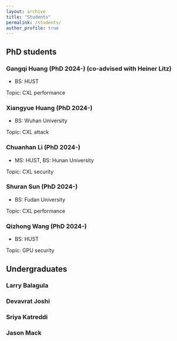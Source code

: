```yaml
---
layout: archive
title: "Students"
permalink: /students/
author_profile: true
---
```


## PhD students

### Gangqi Huang (PhD 2024-) (co-advised with Heiner Litz)

- BS: HUST

Topic: CXL performance

### Xiangyue Huang (PhD 2024-)

- BS: Wuhan University

Topic: CXL attack

### Chuanhan Li (PhD 2024-)

- MS: HUST, BS: Hunan University

Topic: CXL security

### Shuran Sun (PhD 2024-)

- BS: Fudan University

Topic: CXL performance

### Qizhong Wang (PhD 2024-)

- BS: HUST

Topic: GPU security

## Undergraduates

### Larry Balagula

### Devavrat Joshi

### Sriya Katreddi

### Jason Mack










 